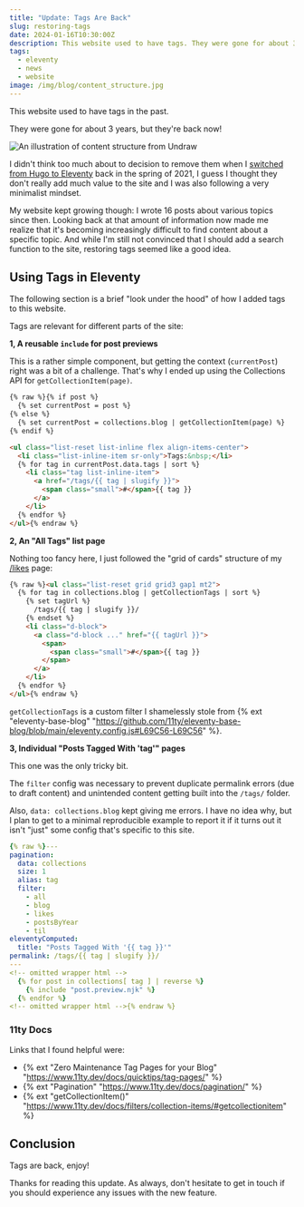```yaml
---
title: "Update: Tags Are Back"
slug: restoring-tags
date: 2024-01-16T10:30:00Z
description: This website used to have tags. They were gone for about 3 years, but they're back now.
tags:
  - eleventy
  - news
  - website
image: /img/blog/content_structure.jpg
---
```


This website used to have tags in the past.

They were gone for about 3 years, but they're back now!

<img src="/img/blog/content_structure.jpg" class="img-fluid img-center" alt="An illustration of content structure from Undraw">

I didn't think too much about to decision to remove them when I [switched from Hugo to Eleventy](/blog/migrating-from-hugo-to-eleventy/) back in the spring of 2021, I guess I thought they don't really add much value to the site and I was also following a very minimalist mindset.

My website kept growing though: I wrote 16 posts about various topics since then. Looking back at that amount of information now made me realize that it's becoming increasingly difficult to find content about a specific topic. And while I'm still not convinced that I should add a search function to the site, restoring tags seemed like a good idea.

## Using Tags in Eleventy

The following section is a brief "look under the hood" of how I added tags to this website.

Tags are relevant for different parts of the site:

**1, A reusable `include` for post previews**

This is a rather simple component, but getting the context (`currentPost`) right was a bit of a challenge. That's why I ended up using the Collections API for `getCollectionItem(page)`.

```html
{% raw %}{% if post %}
  {% set currentPost = post %}
{% else %}
  {% set currentPost = collections.blog | getCollectionItem(page) %}
{% endif %}

<ul class="list-reset list-inline flex align-items-center">
  <li class="list-inline-item sr-only">Tags:&nbsp;</li>
  {% for tag in currentPost.data.tags | sort %}
    <li class="tag list-inline-item">
      <a href="/tags/{{ tag | slugify }}">
        <span class="small">#</span>{{ tag }}
      </a>
    </li>
  {% endfor %}
</ul>{% endraw %}
```

**2, An "All Tags" list page**

Nothing too fancy here, I just followed the "grid of cards" structure of my [/likes](/likes/) page:

```html
{% raw %}<ul class="list-reset grid grid3 gap1 mt2">
  {% for tag in collections.blog | getCollectionTags | sort %}
    {% set tagUrl %}
      /tags/{{ tag | slugify }}/
    {% endset %}
    <li class="d-block">
      <a class="d-block ..." href="{{ tagUrl }}">
        <span>
          <span class="small">#</span>{{ tag }}
        </span>
      </a>
    </li>
  {% endfor %}
</ul>{% endraw %}
```

`getCollectionTags` is a custom filter I shamelessly stole from {% ext "eleventy-base-blog" "https://github.com/11ty/eleventy-base-blog/blob/main/eleventy.config.js#L69C56-L69C56" %}.

**3, Individual "Posts Tagged With 'tag'" pages**

This one was the only tricky bit.

The `filter` config was necessary to prevent duplicate permalink errors (due to draft content) and unintended content getting built into the `/tags/` folder.

Also, `data: collections.blog` kept giving me errors. I have no idea why, but I plan to get to a minimal reproducible example to report it if it turns out it isn't "just" some config that's specific to this site.

```yaml
{% raw %}---
pagination:
  data: collections
  size: 1
  alias: tag
  filter:
    - all
    - blog
    - likes
    - postsByYear
    - til
eleventyComputed:
  title: "Posts Tagged With '{{ tag }}'"
permalink: /tags/{{ tag | slugify }}/
---
<!-- omitted wrapper html -->
  {% for post in collections[ tag ] | reverse %}
    {% include "post.preview.njk" %}
  {% endfor %}
<!-- omitted wrapper html -->{% endraw %}
```

### 11ty Docs

Links that I found helpful were:

- {% ext "Zero Maintenance Tag Pages for your Blog" "https://www.11ty.dev/docs/quicktips/tag-pages/" %}
- {% ext "Pagination" "https://www.11ty.dev/docs/pagination/" %}
- {% ext "getCollectionItem()" "https://www.11ty.dev/docs/filters/collection-items/#getcollectionitem" %}

## Conclusion

Tags are back, enjoy!

Thanks for reading this update. As always, don't hesitate to get in touch if you should experience any issues with the new feature.
